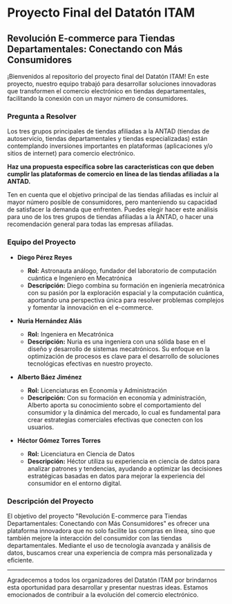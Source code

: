 # Proyecto Final del Datatón ITAM

## **Revolución E-commerce para Tiendas Departamentales: Conectando con Más Consumidores**

¡Bienvenidos al repositorio del proyecto final del Datatón ITAM! En este proyecto, nuestro equipo trabajó para desarrollar soluciones innovadoras que transformen el comercio electrónico en tiendas departamentales, facilitando la conexión con un mayor número de consumidores.

### **Pregunta a Resolver**

Los tres grupos principales de tiendas afiliadas a la ANTAD (tiendas de autoservicio, tiendas departamentales y tiendas especializadas) están contemplando inversiones importantes en plataformas (aplicaciones y/o sitios de internet) para comercio electrónico.

**Haz una propuesta específica sobre las características con que deben cumplir las plataformas de comercio en línea de las tiendas afiliadas a la ANTAD.**

Ten en cuenta que el objetivo principal de las tiendas afiliadas es incluir al mayor número posible de consumidores, pero manteniendo su capacidad de satisfacer la demanda que enfrenten. Puedes elegir hacer este análisis para uno de los tres grupos de tiendas afiliadas a la ANTAD, o hacer una recomendación general para todas las empresas afiliadas.

### **Equipo del Proyecto**

- **Diego Pérez Reyes**
  - **Rol:** Astronauta análogo, fundador del laboratorio de computación cuántica e Ingeniero en Mecatrónica
  - **Descripción:** Diego combina su formación en ingeniería mecatrónica con su pasión por la exploración espacial y la computación cuántica, aportando una perspectiva única para resolver problemas complejos y fomentar la innovación en el e-commerce.

- **Nuria Hernández Alás**
  - **Rol:** Ingeniera en Mecatrónica
  - **Descripción:** Nuria es una ingeniera con una sólida base en el diseño y desarrollo de sistemas mecatrónicos. Su enfoque en la optimización de procesos es clave para el desarrollo de soluciones tecnológicas efectivas en nuestro proyecto.

- **Alberto Báez Jiménez**
  - **Rol:** Licenciaturas en Economía y Administración
  - **Descripción:** Con su formación en economía y administración, Alberto aporta su conocimiento sobre el comportamiento del consumidor y la dinámica del mercado, lo cual es fundamental para crear estrategias comerciales efectivas que conecten con los usuarios.

- **Héctor Gómez Torres Torres**
  - **Rol:** Licenciatura en Ciencia de Datos
  - **Descripción:** Héctor utiliza su experiencia en ciencia de datos para analizar patrones y tendencias, ayudando a optimizar las decisiones estratégicas basadas en datos para mejorar la experiencia del consumidor en el entorno digital.

### **Descripción del Proyecto**

El objetivo del proyecto "Revolución E-commerce para Tiendas Departamentales: Conectando con Más Consumidores" es ofrecer una plataforma innovadora que no solo facilite las compras en línea, sino que también mejore la interacción del consumidor con las tiendas departamentales. Mediante el uso de tecnología avanzada y análisis de datos, buscamos crear una experiencia de compra más personalizada y eficiente.

---

Agradecemos a todos los organizadores del Datatón ITAM por brindarnos esta oportunidad para desarrollar y presentar nuestras ideas. Estamos emocionados de contribuir a la evolución del comercio electrónico.
